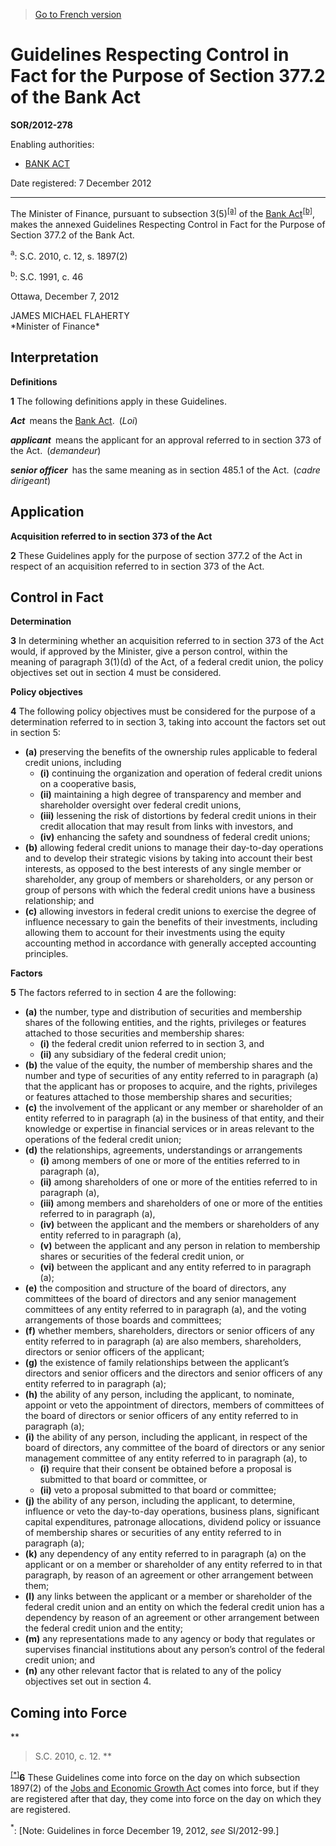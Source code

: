 > [Go to French version](/fr/Règlements/Décrets,%20ordonnances%20et%20règlements%20statutaires/2012/278.md)

# Guidelines Respecting Control in Fact for the Purpose of Section 377.2 of the Bank Act

**SOR/2012-278**

Enabling authorities: 
- [BANK ACT](/en/Acts/Statutes%20of%20Canada/1991/c.%2046.md)

Date registered: 7 December 2012

----------

The Minister of Finance, pursuant to subsection 3(5)<sup><a href='#fn_81000-2-986-E_hq_11073'>[a]</a></sup> of the [Bank Act](/en/Acts/Statutes%20of%20Canada/1991/c.%2046.md)<sup><a href='#fn_81000-2-986-E_hq_11074'>[b]</a></sup>, makes the annexed Guidelines Respecting Control in Fact for the Purpose of Section 377.2 of the Bank Act.

<a name='fn_81000-2-986-E_hq_11073'><sup>a</sup></a>: S.C. 2010, c. 12, s. 1897(2)<br />

<a name='fn_81000-2-986-E_hq_11074'><sup>b</sup></a>: S.C. 1991, c. 46<br />

Ottawa, December 7, 2012


<p>JAMES MICHAEL FLAHERTY<br />*Minister of Finance*<br /></p>




## Interpretation



**Definitions**

**1** The following definitions apply in these Guidelines.

***Act*** means the [Bank Act](/en/Acts/Statutes%20of%20Canada/1991/c.%2046.md). (*Loi*)

***applicant*** means the applicant for an approval referred to in section 373 of the Act. (*demandeur*)

***senior officer*** has the same meaning as in section 485.1 of the Act. (*cadre dirigeant*)




## Application



**Acquisition referred to in section 373 of the Act**

**2** These Guidelines apply for the purpose of section 377.2 of the Act in respect of an acquisition referred to in section 373 of the Act.




## Control in Fact



**Determination**

**3** In determining whether an acquisition referred to in section 373 of the Act would, if approved by the Minister, give a person control, within the meaning of paragraph 3(1)(d) of the Act, of a federal credit union, the policy objectives set out in section 4 must be considered.




**Policy objectives**

**4** The following policy objectives must be considered for the purpose of a determination referred to in section 3, taking into account the factors set out in section 5:
- **(a)** preserving the benefits of the ownership rules applicable to federal credit unions, including
	- **(i)** continuing the organization and operation of federal credit unions on a cooperative basis,
	- **(ii)** maintaining a high degree of transparency and member and shareholder oversight over federal credit unions,
	- **(iii)** lessening the risk of distortions by federal credit unions in their credit allocation that may result from links with investors, and
	- **(iv)** enhancing the safety and soundness of federal credit unions;
- **(b)** allowing federal credit unions to manage their day-to-day operations and to develop their strategic visions by taking into account their best interests, as opposed to the best interests of any single member or shareholder, any group of members or shareholders, or any person or group of persons with which the federal credit unions have a business relationship; and
- **(c)** allowing investors in federal credit unions to exercise the degree of influence necessary to gain the benefits of their investments, including allowing them to account for their investments using the equity accounting method in accordance with generally accepted accounting principles.




**Factors**

**5** The factors referred to in section 4 are the following:
- **(a)** the number, type and distribution of securities and membership shares of the following entities, and the rights, privileges or features attached to those securities and membership shares:
	- **(i)** the federal credit union referred to in section 3, and
	- **(ii)** any subsidiary of the federal credit union;
- **(b)** the value of the equity, the number of membership shares and the number and type of securities of any entity referred to in paragraph (a) that the applicant has or proposes to acquire, and the rights, privileges or features attached to those membership shares and securities;
- **(c)** the involvement of the applicant or any member or shareholder of an entity referred to in paragraph (a) in the business of that entity, and their knowledge or expertise in financial services or in areas relevant to the operations of the federal credit union;
- **(d)** the relationships, agreements, understandings or arrangements
	- **(i)** among members of one or more of the entities referred to in paragraph (a),
	- **(ii)** among shareholders of one or more of the entities referred to in paragraph (a),
	- **(iii)** among members and shareholders of one or more of the entities referred to in paragraph (a),
	- **(iv)** between the applicant and the members or shareholders of any entity referred to in paragraph (a),
	- **(v)** between the applicant and any person in relation to membership shares or securities of the federal credit union, or
	- **(vi)** between the applicant and any entity referred to in paragraph (a);
- **(e)** the composition and structure of the board of directors, any committees of the board of directors and any senior management committees of any entity referred to in paragraph (a), and the voting arrangements of those boards and committees;
- **(f)** whether members, shareholders, directors or senior officers of any entity referred to in paragraph (a) are also members, shareholders, directors or senior officers of the applicant;
- **(g)** the existence of family relationships between the applicant’s directors and senior officers and the directors and senior officers of any entity referred to in paragraph (a);
- **(h)** the ability of any person, including the applicant, to nominate, appoint or veto the appointment of directors, members of committees of the board of directors or senior officers of any entity referred to in paragraph (a);
- **(i)** the ability of any person, including the applicant, in respect of the board of directors, any committee of the board of directors or any senior management committee of any entity referred to in paragraph (a), to
	- **(i)** require that their consent be obtained before a proposal is submitted to that board or committee, or
	- **(ii)** veto a proposal submitted to that board or committee;
- **(j)** the ability of any person, including the applicant, to determine, influence or veto the day-to-day operations, business plans, significant capital expenditures, patronage allocations, dividend policy or issuance of membership shares or securities of any entity referred to in paragraph (a);
- **(k)** any dependency of any entity referred to in paragraph (a) on the applicant or on a member or shareholder of any entity referred to in that paragraph, by reason of an agreement or other arrangement between them;
- **(l)** any links between the applicant or a member or shareholder of the federal credit union and an entity on which the federal credit union has a dependency by reason of an agreement or other arrangement between the federal credit union and the entity;
- **(m)** any representations made to any agency or body that regulates or supervises financial institutions about any person’s control of the federal credit union; and
- **(n)** any other relevant factor that is related to any of the policy objectives set out in section 4.




## Coming into Force



**
> S.C. 2010, c. 12.
**

<sup><a href='#fn_Ind870D_hq_13712'>[*]</a></sup>**6** These Guidelines come into force on the day on which subsection 1897(2) of the [Jobs and Economic Growth Act](/en/Acts/Statutes%20of%20Canada/2010/c.%2012.md) comes into force, but if they are registered after that day, they come into force on the day on which they are registered.

<a name='fn_Ind870D_hq_13712'><sup>*</sup></a>: [Note: Guidelines in force December 19, 2012, *see* SI/2012-99.]<br />


